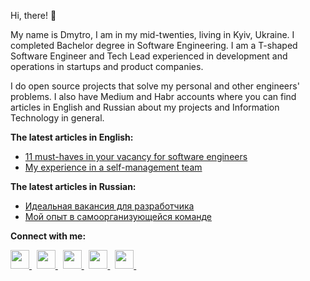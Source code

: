 Hi, there! 👋

My name is Dmytro, I am in my mid-twenties, living in Kyiv, Ukraine. I completed Bachelor degree in Software Engineering.
I am a T-shaped Software Engineer and Tech Lead experienced in development and operations in startups and product companies.

I do open source projects that solve my personal and other engineers' problems. I also have Medium and Habr accounts where
you can find articles in English and Russian about my projects and Information Technology in general.

**The latest articles in English:**

* [11 must-haves in your vacancy for software engineers](https://dmytrostriletskyi.medium.com/11-must-haves-in-your-vacancy-for-software-engineers-b9396ef24f49)
* [My experience in a self-management team](https://dmytrostriletskyi.medium.com/my-experience-in-a-self-management-team-29653ee7ada0)

**The latest articles in Russian:**

* [Идеальная вакансия для разработчика](https://habr.com/ru/post/540068)
* [Мой опыт в самоорганизующейся команде](https://habr.com/ru/post/537380)

**Connect with me:**

<p align='left'>
  <a
    href="https://www.linkedin.com/in/dmytrostriletskyi/"
  >
    <img
      height="30"
      src="https://cdn.jsdelivr.net/npm/simple-icons@v3/icons/linkedin.svg"
    >
  </a>
  &nbsp;
  <a
   href="https://dmytrostriletskyi.medium.com/"
  >
    <img
      height="30"
      src="https://cdn.jsdelivr.net/npm/simple-icons@v3/icons/medium.svg"
    >
  </a>
  &nbsp;
  <a
   href="https://habr.com/ru/users/dmytrostriletskyi/posts/"
  >
    <img
      height="30"
      src="https://cdn.jsdelivr.net/npm/simple-icons@v3/icons/habr.svg"
    >
  </a>
  &nbsp;
  <a
   href="https://www.facebook.com/dmytrostriletskyi/"
  >
    <img
      height="30"
      src="https://cdn.jsdelivr.net/npm/simple-icons@v3/icons/facebook.svg"
    >
  </a>
  &nbsp;
  <a
   href="https://telegram.me/dmytrostriletskyi"
  >
    <img
      height="30"
      src="https://cdn.jsdelivr.net/npm/simple-icons@v3/icons/telegram.svg"
    >
  </a>
  &nbsp;
</p>
